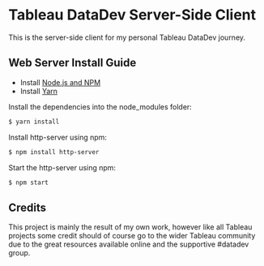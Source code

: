 # Tableau DataDev Server-Side Client

This is the server-side client for my personal Tableau DataDev journey.

## Web Server Install Guide

- Install [Node.js and NPM](https://nodejs.org/)
- Install [Yarn](https://yarnpkg.com/en/docs/install)

Install the dependencies into the node_modules folder:
```sh
$ yarn install
```

Install http-server using npm:
```sh
$ npm install http-server
```

Start the http-server using npm:
```sh
$ npm start
```

## Credits

This project is mainly the result of my own work, however like all Tableau projects some credit should of course go to the wider Tableau community due to the great resources available online and the supportive #datadev group.
